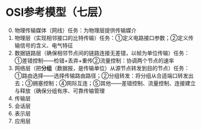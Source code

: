 


# OSI参考模型（七层）
0. 物理传输媒体（网线）任务：为物理层提供传输媒介
1. 物理层（实现相邻接口的比特传输）任务：①定义电路接口参数；②定义传输信号的含义、电气特征
2. 数据链路层（确保相邻节点间的链路连接无差错，以帧为单位传输）任务：①差错控制——检错+丢弃+重传②流量控制：协调两个节点的速率
3. 网络层（把**分组**（数据报，是传输单位）从源节点转发到目的节点）任务：①路由选择——选择传输路由路径；②分组转发：将分组从合适端口转发出去；③拥塞控制；④网际互连；⑤其他——差错控制、流量控制、连接建立与释放（确保分组有序、可靠传输管理
4. 传输层
5. 会话层
6. 表示层
7. 应用层



<!--stackedit_data:
eyJoaXN0b3J5IjpbMzU0MTM2MjIwLDcyNzcxMzU1NiwyMDQwMj
k3NjIyXX0=
-->